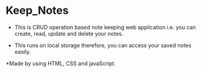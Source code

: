 # Keep_Notes

* This is CRUD operation based note keeping web application i.e. you can create, read, update and delete your notes.

* This runs on local storage therefore, you can access your saved notes easily. 

*Made by using HTML, CSS and javaScript.

